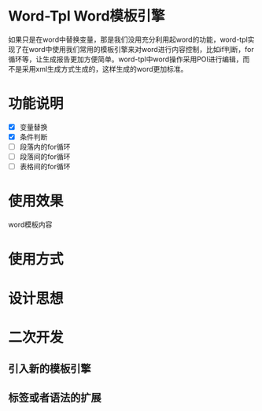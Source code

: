 # Word-Tpl Word模板引擎
如果只是在word中替换变量，那是我们没用充分利用起word的功能，word-tpl实现了在word中使用我们常用的模板引擎来对word进行内容控制，比如if判断，for循环等，让生成报告更加方便简单。word-tpl中word操作采用POI进行编辑，而不是采用xml生成方式生成的，这样生成的word更加标准。
# 功能说明
* [x] 变量替换
* [x] 条件判断
* [ ] 段落内的for循环
* [ ] 段落间的for循环
* [ ] 表格间的for循环
# 使用效果
word模板内容

# 使用方式

# 设计思想

# 二次开发

## 引入新的模板引擎

## 标签或者语法的扩展
